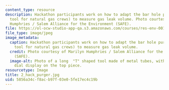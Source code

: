 ```yaml
---
content_type: resource
description: Hackathon participants work on how to adapt the bar hole purger (a familiar
  tool for natural gas crews) to measure gas leak volume. Photo courtesy of Marilyn
  Humphries / Salem Alliance for the Environment (SAFE).
file: https://ol-ocw-studio-app-qa.s3.amazonaws.com/courses/res-env-001-climate-action-hands-on-harnessing-science-with-communities-to-cut-carbon-january-iap-2017/5856a34cf8acb97f03e05fe17ec4c19b_2_hack_purger.jpg
file_type: image/jpeg
image_metadata:
  caption: Hackathon participants work on how to adapt the bar hole purger (a familiar
    tool for natural gas crews) to measure gas leak volume.
  credit: Photo courtesy of Marilyn Humphries / Salem Alliance for the Environment
    (SAFE).
  image-alt: Photo of a long  "T" shaped tool made of metal tubes, with a round analog
    dial display on the top piece.
resourcetype: Image
title: 2_hack_purger.jpg
uid: 5856a34c-f8ac-b97f-03e0-5fe17ec4c19b
---
```

